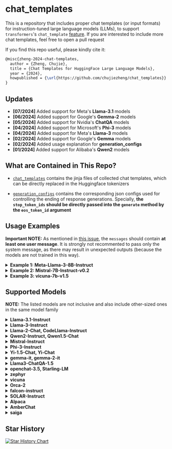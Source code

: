 # chat_templates

This is a repository that includes proper chat templates (or input formats) for instruction-tuned large language models (LLMs), to support `transformers`'s `chat_template` [feature](https://huggingface.co/docs/transformers/chat_templating). If you are interested to include more chat templates, feel free to open a pull request

If you find this repo useful, please kindly cite it:
```tex
@misc{zheng-2024-chat-templates,
  author = {Zheng, Chujie},
  title = {Chat Templates for HuggingFace Large Language Models},
  year = {2024},
  howpublished = {\url{https://github.com/chujiezheng/chat_templates}}
}
```

## Updates

* **[07/2024]** Added support for Meta's **Llama-3.1** models
* **[06/2024]** Added support for Google's **Gemma-2** models
* **[05/2024]** Added support for Nvidia's **ChatQA** models
* **[04/2024]** Added support for Microsoft's **Phi-3** models
* **[04/2024]** Added support for Meta's **Llama-3** models
* **[02/2024]** Added support for Google's **Gemma** models
* **[02/2024]** Added usage explanation for **generation_configs**
* **[01/2024]** Added support for Alibaba's **Qwen2** models

## What are Contained in This Repo?

- [`chat_templates`](/chat_templates/) contains the jinja files of collected chat templates, which can be directly replaced in the Huggingface tokenizers

- [`generation_configs`](/generation_configs/) contains the corresponding json configs used for controlling the ending of response generations. Specially, **the `stop_token_ids` should be directly passed into the `generate` method by the `eos_token_id` argument**


## Usage Examples

**Important NOTE:** As mentioned in [this issue](https://github.com/chujiezheng/chat_templates/issues/15), the `messages` should contain **at least one user message**. It is strongly not recommented to pass only the system message, as there may result in unexpected outputs (because the models are not trained in this way).


<details>
  <summary><b>Example 1: Meta-Llama-3-8B-Instruct</b></summary>

This example may check if the jinja file is correctly implemented.

```python
from transformers import AutoTokenizer

toker = AutoTokenizer.from_pretrained("meta-llama/Meta-Llama-3-8B-Instruct", token="YOUR_OWN_TOKEN")
messages = [
    {'role': 'system', 'content': 'This is a system prompt.'},
    {'role': 'user', 'content': 'This is the first user input.'},
    {'role': 'assistant', 'content': 'This is the first assistant response.'},
    {'role': 'user', 'content': 'This is the second user input.'},
]
print('###### Default (yet Correct) Chat Template ######')
print(toker.apply_chat_template(messages, tokenize=False, add_generation_prompt=True))
print('###### Corrected Chat Template ######')
chat_template = open('./chat_templates/llama-3-instruct.jinja').read()
chat_template = chat_template.replace('    ', '').replace('\n', '')
toker.chat_template = chat_template
print(toker.apply_chat_template(messages, tokenize=False, add_generation_prompt=True))
```

Expected output:

```
###### Default (yet Correct) Chat Template ######
<|begin_of_text|><|start_header_id|>system<|end_header_id|>

This is a system prompt.<|eot_id|><|start_header_id|>user<|end_header_id|>

This is the first user input.<|eot_id|><|start_header_id|>assistant<|end_header_id|>

This is the first assistant response.<|eot_id|><|start_header_id|>user<|end_header_id|>

This is the second user input.<|eot_id|><|start_header_id|>assistant<|end_header_id|>


###### Corrected Chat Template ######
<|begin_of_text|><|start_header_id|>system<|end_header_id|>

This is a system prompt.<|eot_id|><|start_header_id|>user<|end_header_id|>

This is the first user input.<|eot_id|><|start_header_id|>assistant<|end_header_id|>

This is the first assistant response.<|eot_id|><|start_header_id|>user<|end_header_id|>

This is the second user input.<|eot_id|><|start_header_id|>assistant<|end_header_id|>
```

</details>


<details>
  <summary><b>Example 2: Mistral-7B-Instruct-v0.2</b></summary>

For `mistral-instruct` (also `gemma-it`), it does not natively support the `system` message, so passing the `system` message would raise error.

```python
from transformers import AutoTokenizer

toker = AutoTokenizer.from_pretrained("mistralai/Mistral-7B-Instruct-v0.2")
messages = [
    {'role': 'system', 'content': 'This is a system prompt.'},
    {'role': 'user', 'content': 'This is the first user input.'},
    {'role': 'assistant', 'content': 'This is the first assistant response.'},
    {'role': 'user', 'content': 'This is the second user input.'},
]
print('###### Default (but Improper) Chat Template ######')
# raising error
#print(toker.apply_chat_template(messages, tokenize=False, add_generation_prompt=True))
print('###### Corrected Chat Template ######')
chat_template = open('./chat_templates/mistral-instruct.jinja').read()
chat_template = chat_template.replace('    ', '').replace('\n', '')
toker.chat_template = chat_template
print(toker.apply_chat_template(messages, tokenize=False, add_generation_prompt=True))
```

Expected output:

```
###### Default (but Error-Raising) Chat Template ######
jinja2.exceptions.TemplateError: Conversation roles must alternate user/assistant/user/assistant/...
###### Corrected Chat Template ######
<s>[INST] This is a system prompt.

This is the first user input. [/INST] This is the first assistant response. </s>[INST] This is the second user input. [/INST]
```

</details>


<details>
  <summary><b>Example 3: vicuna-7b-v1.5</b></summary>

**NOTE:** In [fast-chat](https://github.com/lm-sys/FastChat/blob/d578599c69d060e6d40943f1b5b72af98956092a/fastchat/conversation.py#L287C3-L287C3), `vicuna` does not add linebreaks between roles' messages. But I found that adding linebreaks leads to a bit better performance (especially for the v1.5 version).

Also, I found `vicuna-7/13/33b-v1.3` may not work well when given a system message different from its default one. So I would recommend to use `vicuna-7/13b-v1.5` instead.

```python
from transformers import AutoTokenizer

toker = AutoTokenizer.from_pretrained("lmsys/vicuna-7b-v1.5")
messages = [
    {'role': 'system', 'content': 'This is a system prompt.'},
    {'role': 'user', 'content': 'This is the first user input.'},
    {'role': 'assistant', 'content': 'This is the first assistant response.'},
    {'role': 'user', 'content': 'This is the second user input.'},
]
print('###### Default (but Improper) Chat Template ######')
print(toker.apply_chat_template(messages, tokenize=False, add_generation_prompt=True))
print('###### Corrected Chat Template ######')
chat_template = open('./chat_templates/vicuna.jinja').read()
chat_template = chat_template.replace('    ', '').replace('\n', '')
toker.chat_template = chat_template
print(toker.apply_chat_template(messages, tokenize=False, add_generation_prompt=True))
```

Expected output:

```
###### Default (but Improper) Chat Template ######
<s>[INST] <<SYS>>
This is a system prompt.
<</SYS>>

This is the first user input. [/INST] This is the first assistant response. </s><s>[INST] This is the second user input. [/INST]
###### Corrected Chat Template ######
<s>This is a system prompt.

USER: This is the first user input.
ASSISTANT: This is the first assistant response.</s>
USER: This is the second user input.
ASSISTANT:
```

</details>


## Supported Models

**NOTE:** The listed models are not inclusive and also include other-sized ones in the same model family

<details>
  <summary><b>Llama-3.1-Instruct</b></summary>

- Models: `meta-llama/Meta-Llama-3.1-8B-Instruct`, `meta-llama/Meta-Llama-3.1-405B-Instruct-FP8`
- Chat template: `chat_templates/llama-3-instruct.jinja`
- Generation config: `generation_configs/llama-3.1-instruct.json`
- Reference: https://huggingface.co/meta-llama/Meta-Llama-3.1-8B-Instruct/blob/main/tokenizer_config.json#L2053

</details>


<details>
  <summary><b>Llama-3-Instruct</b></summary>

- Models: `meta-llama/Meta-Llama-3-8B-Instruct`
- Chat template: `chat_templates/llama-3-instruct.jinja`
- Generation config: `generation_configs/llama-3-instruct.json`
- Reference: https://huggingface.co/meta-llama/Meta-Llama-3-8B-Instruct/blob/main/tokenizer_config.json#L2053

</details>


<details>
  <summary><b>Llama-2-Chat, CodeLlama-Instruct</b></summary>

- Models: `meta-llama/Llama-2-7b-chat-hf`, `meta-llama/CodeLlama-7b-Instruct-hf`
- Chat template: `chat_templates/llama-2-chat.jinja`
- Generation config: `generation_configs/llama-2-chat.json`
- Reference: https://huggingface.co/meta-llama/Llama-2-7b-chat-hf/blob/main/tokenizer_config.json#L12

</details>


<details>
  <summary><b>Qwen2-Instruct, Qwen1.5-Chat</b></summary>

- Models: `Qwen/Qwen2-7B-Instruct`, `Qwen/Qwen1.5-7B-Chat`
- Chat template: `chat_templates/chatml.jinja`
- Generation config: `generation_configs/qwen2-instruct.json`
- Reference: https://huggingface.co/Qwen/Qwen2-72B-Instruct/blob/main/tokenizer_config.json#L31

</details>


<details>
  <summary><b>Mistral-Instruct</b></summary>

- Models: `mistralai/Mistral-7B-Instruct-v0.3`, `mistralai/Mixtral-8x7B-Instruct-v0.1`
- Chat template: `chat_templates/mistral-instruct.jinja`
- Generation config: `generation_configs/mistral-instruct.json`
- Reference: https://huggingface.co/mistralai/Mistral-7B-Instruct-v0.3/blob/main/tokenizer_config.json#L42
- Comment: **System message is acceptable** by prepending it before the first user input

</details>


<details>
  <summary><b>Phi-3-Instruct</b></summary>

- Models: `microsoft/Phi-3-mini-4k-instruct`
- Chat template: `chat_templates/phi-3.jinja`
- Generation config: `generation_configs/phi-3.json`
- Reference: https://huggingface.co/microsoft/Phi-3-mini-128k-instruct/blob/main/tokenizer_config.json#L338

</details>


<details>
  <summary><b>Yi-1.5-Chat, Yi-Chat</b></summary>

- Models: `01-ai/Yi-1.5-6B-Chat`, `01-ai/Yi-6B-Chat`
- Chat template: `chat_templates/chatml.jinja`
- Generation config: `generation_configs/yi-chat.json`
- Reference: https://huggingface.co/01-ai/Yi-6B-Chat/blob/main/tokenizer_config.json#L60

</details>


<details>
  <summary><b>gemma-it, gemma-2-it</b></summary>

- Models: `google/gemma-7b-it`, `google/gemma-2-9b-it`
- Chat template: `chat_templates/gemma-it.jinja`
- Generation config: `generation_configs/gemma-it.json`
- Reference: https://huggingface.co/google/gemma-7b-it/blob/main/tokenizer_config.json#L1507
- Comment: **System message is acceptable**

</details>


<details>
  <summary><b>Llama3-ChatQA-1.5</b></summary>

- Models: `nvidia/Llama3-ChatQA-1.5-8B`
- Chat template: `chat_templates/chatqa.jinja`
- Generation config: `generation_configs/chatqa.json`
- Reference: https://huggingface.co/nvidia/Llama3-ChatQA-1.5-8B#when-context-is-available
- Comment: Context message is acceptable

</details>


<details>
  <summary><b>openchat-3.5, Starling-LM</b></summary>

- Models: `openchat/openchat_3.5`, `berkeley-nest/Starling-LM-7B-alpha`
- Chat template: `chat_templates/openchat-3.5.jinja`
- Generation config: `generation_configs/openchat-3.5.json`
- Reference: https://huggingface.co/openchat/openchat_3.5/blob/main/tokenizer_config.json#L51

</details>


<details>
  <summary><b>zephyr</b></summary>

- Models: `zephyr-7b-alpha`
- Chat template: `chat_templates/zephyr.jinja`
- Generation config: `generation_configs/zephyr.json`
- Reference: https://huggingface.co/HuggingFaceH4/zephyr-7b-beta/blob/main/tokenizer_config.json#L34

</details>


<details>
  <summary><b>vicuna</b></summary>

- Models: `vicuna-7b-v1.5`, `vicuna-7b-v1.3`
- Chat template: `chat_templates/vicuna.jinja`
- Generation config: `generation_configs/vicuna.json`
- Reference: https://github.com/lm-sys/FastChat/blob/main/docs/vicuna_weights_version.md#prompt-template

</details>


<details>
  <summary><b>Orca-2</b></summary>

- Models: `microsoft/Orca-2-7b`
- Chat template: `chat_templates/chatml.jinja`
- Generation config: `generation_configs/orca-2.json`
- Reference: https://huggingface.co/microsoft/Orca-2-7b

</details>


<details>
  <summary><b>falcon-instruct</b></summary>

- Models: `tiiuae/falcon-7b-instruct`
- Chat template: `chat_templates/falcon-instruct.jinja`
- Reference: https://github.com/lm-sys/FastChat/blob/main/docs/vicuna_weights_version.md#prompt-template

</details>


<details>
  <summary><b>SOLAR-Instruct</b></summary>

- Models: `upstage/SOLAR-10.7B-Instruct-v1.0`
- Chat template: `chat_templates/solar-instruct.jinja`
- Generation config: `generation_configs/solar-instruct.json`
- Reference: https://huggingface.co/upstage/SOLAR-10.7B-Instruct-v1.0/blob/main/tokenizer_config.json#L31

</details>


<details>
  <summary><b>Alpaca</b></summary>

- Models: `tatsu-lab/alpaca-7b-wdiff`
- Chat template: `chat_templates/alpaca.jinja`
- Generation config: `generation_configs/alpaca.json`
- Reference: https://github.com/tatsu-lab/stanford_alpaca

</details>


<details>
  <summary><b>AmberChat</b></summary>

- Models: `LLM360/AmberChat`, `LLM360/AmberSafe`
- Chat template: `chat_templates/amberchat.jinja`
- Generation config: `generation_configs/amberchat.json`
- Reference: https://huggingface.co/LLM360/AmberChat

</details>


<details>
  <summary><b>saiga</b></summary>

- Models: `IlyaGusev/saiga_mistral_7b_lora`
- Chat template: `chat_templates/saiga.jinja`
- Generation config: `generation_configs/saiga.json`
- Reference: https://huggingface.co/IlyaGusev/saiga_mistral_7b_lora#saigamistral-7b-russian-mistral-based-chatbot
- Comment: A series of Russian models

</details>

## Star History

[![Star History Chart](https://api.star-history.com/svg?repos=chujiezheng/chat_templates&type=Date)](https://star-history.com/#chujiezheng/chat_templates&Date)
